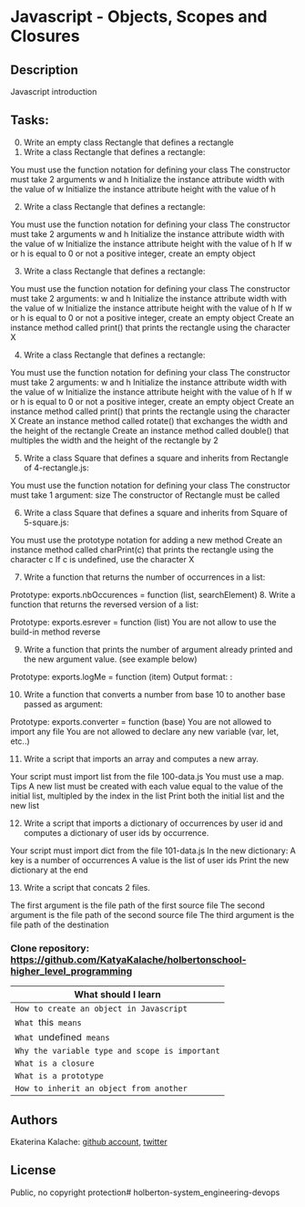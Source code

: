 # Javascript - Objects, Scopes and Closures

## Description
Javascript introduction
## Tasks:
0. Write an empty class Rectangle that defines a rectangle
1. Write a class Rectangle that defines a rectangle:

You must use the function notation for defining your class
The constructor must take 2 arguments w and h
Initialize the instance attribute width with the value of w
Initialize the instance attribute height with the value of h

2. Write a class Rectangle that defines a rectangle:

You must use the function notation for defining your class
The constructor must take 2 arguments w and h
Initialize the instance attribute width with the value of w
Initialize the instance attribute height with the value of h
If w or h is equal to 0 or not a positive integer, create an empty object

3. Write a class Rectangle that defines a rectangle:

You must use the function notation for defining your class
The constructor must take 2 arguments: w and h
Initialize the instance attribute width with the value of w
Initialize the instance attribute height with the value of h
If w or h is equal to 0 or not a positive integer, create an empty object
Create an instance method called print() that prints the rectangle using the character X

4. Write a class Rectangle that defines a rectangle:

You must use the function notation for defining your class
The constructor must take 2 arguments: w and h
Initialize the instance attribute width with the value of w
Initialize the instance attribute height with the value of h
If w or h is equal to 0 or not a positive integer, create an empty object
Create an instance method called print() that prints the rectangle using the character X
Create an instance method called rotate() that exchanges the width and the height of the rectangle
Create an instance method called double() that multiples the width and the height of the rectangle by 2

5. Write a class Square that defines a square and inherits from Rectangle of 4-rectangle.js:

You must use the function notation for defining your class
The constructor must take 1 argument: size
The constructor of Rectangle must be called

6. Write a class Square that defines a square and inherits from Square of 5-square.js:

You must use the prototype notation for adding a new method
Create an instance method called charPrint(c) that prints the rectangle using the character c
If c is undefined, use the character X

7. Write a function that returns the number of occurrences in a list:

Prototype: exports.nbOccurences = function (list, searchElement)
8. Write a function that returns the reversed version of a list:

Prototype: exports.esrever = function (list)
You are not allow to use the build-in method reverse

9. Write a function that prints the number of argument already printed and the new argument value. (see example below)

Prototype: exports.logMe = function (item)
Output format: <number arguments already printed>: <current argument value>

10. Write a function that converts a number from base 10 to another base passed as argument:

Prototype: exports.converter = function (base)
You are not allowed to import any file
You are not allowed to declare any new variable (var, let, etc..)

11. Write a script that imports an array and computes a new array.

Your script must import list from the file 100-data.js
You must use a map. Tips
A new list must be created with each value equal to the value of the initial list, multipled by the index in the list
Print both the initial list and the new list

12. Write a script that imports a dictionary of occurrences by user id and computes a dictionary of user ids by occurrence.

Your script must import dict from the file 101-data.js
In the new dictionary:
A key is a number of occurrences
A value is the list of user ids
Print the new dictionary at the end

13. Write a script that concats 2 files.

The first argument is the file path of the first source file
The second argument is the file path of the second source file
The third argument is the file path of the destination

### __Clone repository:__ https://github.com/KatyaKalache/holbertonschool-higher_level_programming

|What should I learn  |
| ---------------- |
|    `How to create an object in Javascript`   |
|    `What `this` means`    |
|    `What `undefined` means` |
|    `Why the variable type and scope is important` |
|    `What is a closure`   |
|    `What is a prototype`   |
|    `How to inherit an object from another`    |

## Authors

Ekaterina Kalache: [github account](https://github.com/KatyaKalache), [twitter](https://twitter.com/KatyaKalache)

## License
Public, no copyright protection# holberton-system_engineering-devops
